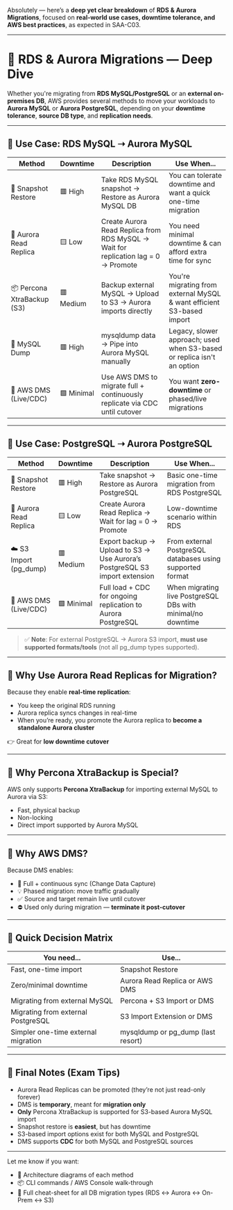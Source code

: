 Absolutely — here’s a **deep yet clear breakdown** of **RDS & Aurora Migrations**, focused on **real-world use cases, downtime tolerance, and AWS best practices**, as expected in SAA-C03.

---

# 🚀 RDS & Aurora Migrations — Deep Dive

Whether you're migrating from **RDS MySQL/PostgreSQL** or an **external on-premises DB**, AWS provides several methods to move your workloads to **Aurora MySQL** or **Aurora PostgreSQL**, depending on your **downtime tolerance**, **source DB type**, and **replication needs**.

---

## 🧭 Use Case: RDS MySQL ➝ Aurora MySQL

| Method                     | Downtime   | Description                                                                        | Use When...                                                            |
| -------------------------- | ---------- | ---------------------------------------------------------------------------------- | ---------------------------------------------------------------------- |
| 📸 Snapshot Restore        | 🟥 High    | Take RDS MySQL snapshot → Restore as Aurora MySQL DB                               | You can tolerate downtime and want a quick one-time migration          |
| 🔁 Aurora Read Replica     | 🟨 Low     | Create Aurora Read Replica from RDS MySQL → Wait for replication lag = 0 → Promote | You need minimal downtime & can afford extra time for sync             |
| 📦 Percona XtraBackup (S3) | 🟥 Medium  | Backup external MySQL → Upload to S3 → Aurora imports directly                     | You're migrating from external MySQL & want efficient S3-based import  |
| 🐚 MySQL Dump              | 🟥 High    | mysqldump data → Pipe into Aurora MySQL manually                                   | Legacy, slower approach; used when S3-based or replica isn't an option |
| 🔄 AWS DMS (Live/CDC)      | 🟩 Minimal | Use AWS DMS to migrate full + continuously replicate via CDC until cutover         | You want **zero-downtime** or phased/live migrations                   |

---

## 🧭 Use Case: PostgreSQL ➝ Aurora PostgreSQL

| Method                  | Downtime   | Description                                                                | Use When...                                                 |
| ----------------------- | ---------- | -------------------------------------------------------------------------- | ----------------------------------------------------------- |
| 📸 Snapshot Restore     | 🟥 High    | Take snapshot → Restore as Aurora PostgreSQL                               | Basic one-time migration from RDS PostgreSQL                |
| 🔁 Aurora Read Replica  | 🟨 Low     | Create Aurora Read Replica → Wait for lag = 0 → Promote                    | Low-downtime scenario within RDS                            |
| ☁️ S3 Import (pg\_dump) | 🟥 Medium  | Export backup → Upload to S3 → Use Aurora’s PostgreSQL S3 import extension | From external PostgreSQL databases using supported format   |
| 🔄 AWS DMS (Live/CDC)   | 🟩 Minimal | Full load + CDC for ongoing replication to Aurora PostgreSQL               | When migrating live PostgreSQL DBs with minimal/no downtime |

> ✅ **Note**: For external PostgreSQL → Aurora S3 import, **must use supported formats/tools** (not all pg\_dump types supported).

---

## 🧠 Why Use Aurora Read Replicas for Migration?

Because they enable **real-time replication**:

* You keep the original RDS running
* Aurora replica syncs changes in real-time
* When you’re ready, you promote the Aurora replica to **become a standalone Aurora cluster**

👉 Great for **low downtime cutover**

---

## 🧪 Why Percona XtraBackup is Special?

AWS only supports **Percona XtraBackup** for importing external MySQL to Aurora via S3:

* Fast, physical backup
* Non-locking
* Direct import supported by Aurora MySQL

---

## 🧬 Why AWS DMS?

Because DMS enables:

* 🔁 Full + continuous sync (Change Data Capture)
* 💡 Phased migration: move traffic gradually
* ✅ Source and target remain live until cutover
* ⛔ Used only during migration — **terminate it post-cutover**

---

## 🧷 Quick Decision Matrix

| You need...                         | Use...                              |
| ----------------------------------- | ----------------------------------- |
| Fast, one-time import               | Snapshot Restore                    |
| Zero/minimal downtime               | Aurora Read Replica or AWS DMS      |
| Migrating from external MySQL       | Percona + S3 Import or DMS          |
| Migrating from external PostgreSQL  | S3 Import Extension or DMS          |
| Simpler one-time external migration | mysqldump or pg\_dump (last resort) |

---

## 🧾 Final Notes (Exam Tips)

* Aurora Read Replicas can be promoted (they’re not just read-only forever)
* DMS is **temporary**, meant for **migration only**
* **Only** Percona XtraBackup is supported for S3-based Aurora MySQL import
* Snapshot restore is **easiest**, but has downtime
* S3-based import options exist for both MySQL and PostgreSQL
* DMS supports **CDC** for both MySQL and PostgreSQL sources

---

Let me know if you want:

* 🧱 Architecture diagrams of each method
* 📦 CLI commands / AWS Console walk-through
* 🧠 Full cheat-sheet for all DB migration types (RDS ↔ Aurora ↔ On-Prem ↔ S3)
